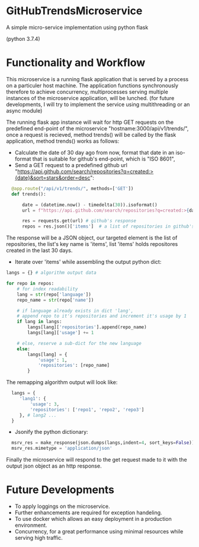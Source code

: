 # GitHubTrendsMicroservice
A simple micro-service implementation using python flask

(python 3.7.4)


# Functionality and Workflow

This microservice is a running flask application that is served by a process on a particuler host machine. The application functions synchronously therefore to achieve concurrency, multiprocesses serving multiple instances of the microservice application, will be lunched. (for future developments, I will try to implement the service using multithreading or an async module)

The running flask app instance will wait for http GET requests on the predefined end-point of the microservice "hostname:3000/api/v1/trends/", once a request is recieved, method trends() will be called by the flask application, method trends() works as follows:
  
  - Calculate the date of 30 day ago from now, format that date in an iso-format that is suitable for github's end-point, which is "ISO 8601",
  - Send a GET request to a predefined github url "https://api.github.com/search/repositories?q=created:>{date}&sort=stars&order=desc":
  ```python
    @app.route("/api/v1/trends/", methods=['GET'])
    def trends():

        date = (datetime.now() - timedelta(30)).isoformat()
        url = f"https://api.github.com/search/repositories?q=created:>{date}&sort=stars&order=desc"

        res = requests.get(url) # github's response
        repos = res.json()['items']  # a list of repositories in github's json response
  ```
The response will be a JSON object, our targeted element is the list of repositories, the list's key name is 'items', list 'items' holds repositores created in the last 30 days.
  - Iterate over 'items' while assembling the output python dict:
  ```python
  langs = {} # algorithm output data

  for repo in repos:
      # for index readability
      lang = str(repo['language'])
      repo_name = str(repo['name'])

      # if language already exists in dict 'lang',
      # append repo to it's repositories and increment it's usage by 1
      if lang in langs:
          langs[lang]['repositories'].append(repo_name)
          langs[lang]['usage'] += 1

      # else, reserve a sub-dict for the new language
      else:
          langs[lang] = {
              'usage': 1,
              'repositories': [repo_name]
          }
  ```
  The remapping algorithm output will look like:
  ```python
    langs = {
       'lang1': {
           'usage': 3,
           'repositories': ['repo1', 'repo2', 'repo3']
       }, # lang2 ...
    }
  ```
  - Jsonify the python dictionary:
  ```python
    msrv_res = make_response(json.dumps(langs,indent=4, sort_keys=False))
    msrv_res.mimetype = 'application/json'
  ```

Finally the microservice will respond to the get request made to it with the output json object as an http response.

# Future Developments

- To apply loggings on the microservice.
- Further enhancements are required for exception handeling.
- To use docker which allows an easy deployment in a production environment.
- Concurrency, for a great performance using minimal resources while serving high traffic. 
